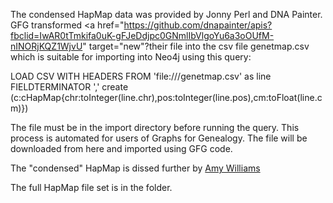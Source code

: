 The condensed HapMap data was provided by Jonny Perl and DNA Painter. GFG transformed <a href="https://github.com/dnapainter/apis?fbclid=IwAR0tTmkifa0uK-gFJeDdjpc0GNmlIbVlgoYu6a3oOUfM-nINORjKQZ1WjvU" target="new"?their file</a> into the csv file genetmap.csv which is suitable for importing into Neo4j using this query: 

LOAD CSV WITH HEADERS FROM 'file:///genetmap.csv' as line FIELDTERMINATOR ',' create (c:cHapMap{chr:toInteger(line.chr),pos:toInteger(line.pos),cm:toFloat(line.cm)})

The file must be in the import directory before running the query. This process is automated for users of Graphs for Genealogy. The file will be downloaded from here and imported using GFG code.

The "condensed" HapMap is dissed further by <a href="https://hapi-dna.org/2020/11/minimal-viable-genetic-maps/?fbclid=IwAR3alJcth1Kpcn5WL8Cl_c-49jloJPSbyOb4TQw2PRvwNhjO-gRaTu_zx34" target="new">Amy Williams</a>

The full HapMap file set is in the folder.
